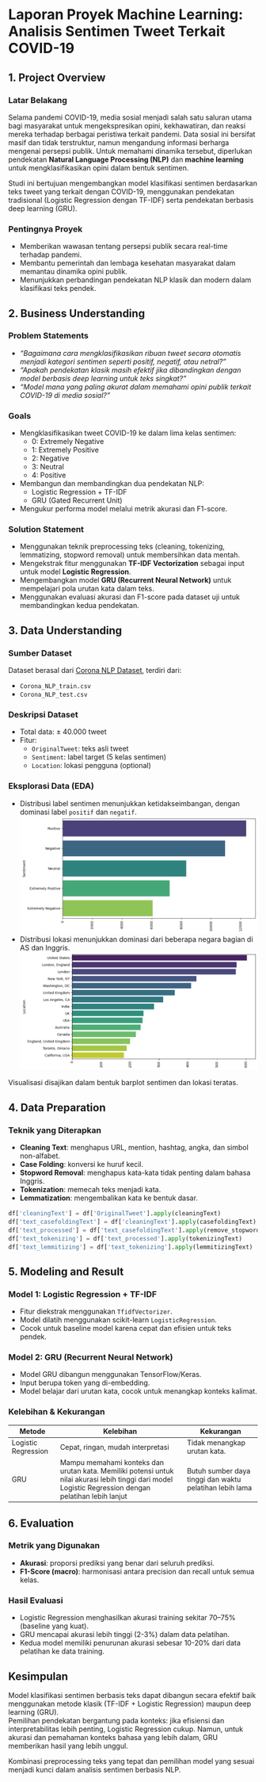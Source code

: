 # Laporan Proyek Machine Learning: Analisis Sentimen Tweet Terkait COVID-19

## 1. Project Overview

### Latar Belakang
Selama pandemi COVID-19, media sosial menjadi salah satu saluran utama bagi masyarakat untuk mengekspresikan opini, kekhawatiran, dan reaksi mereka terhadap berbagai peristiwa terkait pandemi. Data sosial ini bersifat masif dan tidak terstruktur, namun mengandung informasi berharga mengenai persepsi publik. Untuk memahami dinamika tersebut, diperlukan pendekatan **Natural Language Processing (NLP)** dan **machine learning** untuk mengklasifikasikan opini dalam bentuk sentimen.

Studi ini bertujuan mengembangkan model klasifikasi sentimen berdasarkan teks tweet yang terkait dengan COVID-19, menggunakan pendekatan tradisional (Logistic Regression dengan TF-IDF) serta pendekatan berbasis deep learning (GRU).

### Pentingnya Proyek
- Memberikan wawasan tentang persepsi publik secara real-time terhadap pandemi.
- Membantu pemerintah dan lembaga kesehatan masyarakat dalam memantau dinamika opini publik.
- Menunjukkan perbandingan pendekatan NLP klasik dan modern dalam klasifikasi teks pendek.

## 2. Business Understanding

### Problem Statements
- *“Bagaimana cara mengklasifikasikan ribuan tweet secara otomatis menjadi kategori sentimen seperti positif, negatif, atau netral?”*
- *“Apakah pendekatan klasik masih efektif jika dibandingkan dengan model berbasis deep learning untuk teks singkat?”*
- *“Model mana yang paling akurat dalam memahami opini publik terkait COVID-19 di media sosial?”*

### Goals
- Mengklasifikasikan tweet COVID-19 ke dalam lima kelas sentimen:  
  - 0: Extremely Negative  
  - 1: Extremely Positive  
  - 2: Negative  
  - 3: Neutral  
  - 4: Positive  
- Membangun dan membandingkan dua pendekatan NLP:
  - Logistic Regression + TF-IDF
  - GRU (Gated Recurrent Unit)
- Mengukur performa model melalui metrik akurasi dan F1-score.

### Solution Statement
- Menggunakan teknik preprocessing teks (cleaning, tokenizing, lemmatizing, stopword removal) untuk membersihkan data mentah.
- Mengekstrak fitur menggunakan **TF-IDF Vectorization** sebagai input untuk model **Logistic Regression**.
- Mengembangkan model **GRU (Recurrent Neural Network)** untuk mempelajari pola urutan kata dalam teks.
- Menggunakan evaluasi akurasi dan F1-score pada dataset uji untuk membandingkan kedua pendekatan.

## 3. Data Understanding

### Sumber Dataset
Dataset berasal dari [Corona NLP Dataset](https://www.kaggle.com/datatattle/covid-19-nlp-text-classification), terdiri dari:
- `Corona_NLP_train.csv`
- `Corona_NLP_test.csv`

### Deskripsi Dataset
- Total data: ± 40.000 tweet
- Fitur:
  - `OriginalTweet`: teks asli tweet
  - `Sentiment`: label target (5 kelas sentimen)
  - `Location`: lokasi pengguna (optional)

### Eksplorasi Data (EDA)
- Distribusi label sentimen menunjukkan ketidakseimbangan, dengan dominasi label `positif` dan `negatif`.
  ![sentiment](images/eda_sentiment.png)  
- Distribusi lokasi menunjukkan dominasi dari beberapa negara bagian di AS dan Inggris.
  ![location](images/eda_location.png)  

Visualisasi disajikan dalam bentuk barplot sentimen dan lokasi teratas.

## 4. Data Preparation

### Teknik yang Diterapkan
- **Cleaning Text**: menghapus URL, mention, hashtag, angka, dan simbol non-alfabet.
- **Case Folding**: konversi ke huruf kecil.
- **Stopword Removal**: menghapus kata-kata tidak penting dalam bahasa Inggris.
- **Tokenization**: memecah teks menjadi kata.
- **Lemmatization**: mengembalikan kata ke bentuk dasar.

```python
df['cleaningText'] = df['OriginalTweet'].apply(cleaningText)
df['text_casefoldingText'] = df['cleaningText'].apply(casefoldingText)
df['text_processed'] = df['text_casefoldingText'].apply(remove_stopwords)
df['text_tokenizing'] = df['text_processed'].apply(tokenizingText)
df['text_lemmitizing'] = df['text_tokenizing'].apply(lemmitizingText)
```

## 5. Modeling and Result

### Model 1: Logistic Regression + TF-IDF
- Fitur diekstrak menggunakan `TfidfVectorizer`.
- Model dilatih menggunakan scikit-learn `LogisticRegression`.
- Cocok untuk baseline model karena cepat dan efisien untuk teks pendek.

### Model 2: GRU (Recurrent Neural Network)
- Model GRU dibangun menggunakan TensorFlow/Keras.
- Input berupa token yang di-embedding.
- Model belajar dari urutan kata, cocok untuk menangkap konteks kalimat.

### Kelebihan & Kekurangan

| Metode              | Kelebihan                                                                                                                                               | Kekurangan                                                  |
|---------------------|---------------------------------------------------------------------------------------------------------------------------------------------------------|-------------------------------------------------------------|
| Logistic Regression | Cepat, ringan, mudah interpretasi                                                                                                                       | Tidak menangkap urutan kata.                                |
| GRU                 | Mampu memahami konteks dan urutan kata. Memiliki potensi untuk nilai akurasi lebih tinggi dari model Logistic Regression dengan pelatihan lebih lanjut  | Butuh sumber daya tinggi dan waktu pelatihan lebih lama     |

## 6. Evaluation

### Metrik yang Digunakan
- **Akurasi**: proporsi prediksi yang benar dari seluruh prediksi.
- **F1-Score (macro)**: harmonisasi antara precision dan recall untuk semua kelas.

### Hasil Evaluasi
- Logistic Regression menghasilkan akurasi training sekitar 70–75% (baseline yang kuat).
- GRU mencapai akurasi lebih tinggi (2-3%) dalam data pelatihan.
- Kedua model memiliki penurunan akurasi sebesar 10-20% dari data pelatihan ke data training.

## Kesimpulan
Model klasifikasi sentimen berbasis teks dapat dibangun secara efektif baik menggunakan metode klasik (TF-IDF + Logistic Regression) maupun deep learning (GRU).  
Pemilihan pendekatan bergantung pada konteks: jika efisiensi dan interpretabilitas lebih penting, Logistic Regression cukup. Namun, untuk akurasi dan pemahaman konteks bahasa yang lebih dalam, GRU memberikan hasil yang lebih unggul.

Kombinasi preprocessing teks yang tepat dan pemilihan model yang sesuai menjadi kunci dalam analisis sentimen berbasis NLP.

